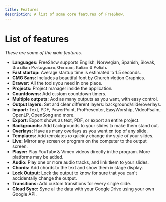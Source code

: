 ```yaml
---
title: Features
description: A list of some core features of FreeShow.
---
```


# List of features

_These are some of the main features._

-   **Languages:** FreeShow supports English, Norwegian, Spanish, Slovak, Brazilian Portuguese, German, Italian & Polish.
-   **Fast startup:** Average startup time is estimated to 1.5 seconds.
-   **CMG Sans:** Includes a beautiful font by Church Motion Graphics.
-   **Drawer:** All the tools you need in one place.
-   **Projects:** Project manager inside the application.
-   **Countdowns:** Add custom countdown timers.
-   **Multiple outputs:** Add as many outputs as you want, with easy control.
-   **Output layers:** Set and clear different layers: background/slide/overlays.
-   **Import:** Text, PDF, PowerPoint, ProPresenter, EasyWorship, VideoPsalm, OpenLP, OpenSong and more.
-   **Export:** Export shows as text, PDF, or export an entire project.
-   **Backgrounds:** Add backgrounds to your slides to make them stand out.
-   **Overlays:** Have as many overlays as you want on top of any slide.
-   **Templates:** Add templates to quickly change the style of your slides.
-   **Live:** Mirror any screen or program on the computer to the output screen.
-   **Player:** Play YouTube & Vimeo videos directly in the program. More platforms may be added.
-   **Audio:** Play one or more audio tracks, and link them to your slides.
-   **Chords:** Add chords to the text and show them in stage display.
-   **Lock Output:** Lock the output to know for sure that you can't accidentally change the output.
-   **Transitions:** Add custom transitions for every single slide.
-   **Cloud Sync:** Sync all the data with your Google Drive using your own Google API.
